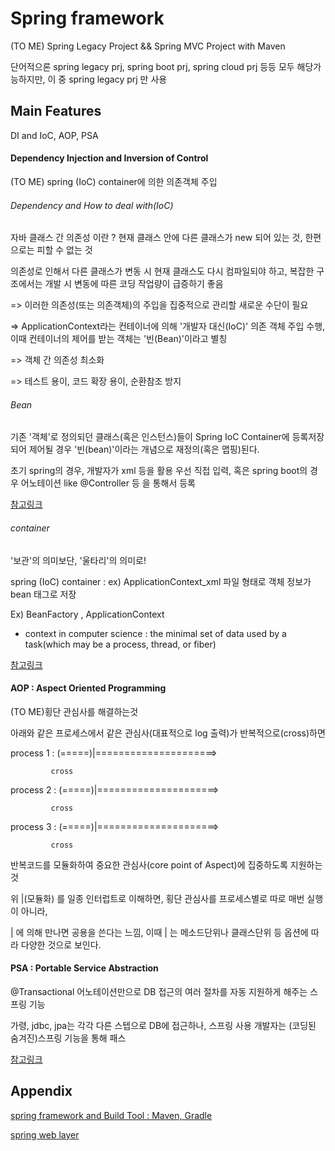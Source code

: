 # Spring framework
(TO ME) Spring Legacy Project && Spring MVC Project with Maven

단어적으론 spring legacy prj, spring boot prj, spring cloud prj 등등 모두 해당가능하지만, 이 중 spring legacy prj 만 사용

## Main Features
DI and IoC, AOP, PSA

#### Dependency Injection and Inversion of Control
(TO ME) spring (IoC) container에 의한 의존객체 주입

###### Dependency and How to deal with(IoC)
자바 클래스 간 의존성 이란 ? 현재 클래스 안에 다른 클래스가 new 되어 있는 것, 한편으로는 피할 수 없는 것

의존성로 인해서 다른 클래스가 변동 시 현재 클래스도 다시 컴파일되야 하고, 복잡한 구조에서는 개발 시 변동에 따른 코딩 작업량이 급증하기 좋음

=> 이러한 의존성(또는 의존객체)의 주입을 집중적으로 관리할 새로운 수단이 필요

=> ApplicationContext라는 컨테이너에 의해 '개발자 대신(IoC)' 의존 객체 주입 수행, 이때 컨테이너의 제어를 받는 객체는 '빈(Bean)'이라고 별칭

=> 객체 간 의존성 최소화

=> 테스트 용이, 코드 확장 용이, 순환참조 방지


###### Bean
기존 '객체'로 정의되던 클래스(혹은 인스턴스)들이 Spring IoC Container에 등록저장되어 제어될 경우 '빈(bean)'이라는 개념으로 재정의(혹은 맵핑)된다.

초기 spring의 경우, 개발자가 xml 등을 활용 우선 직접 입력, 혹은 spring boot의 경우 어노테이션 like @Controller 등 을 통해서 등록 

[참고링크](https://atoz-develop.tistory.com/entry/Spring-%EC%8A%A4%ED%94%84%EB%A7%81-%EB%B9%88Bean%EC%9D%98-%EA%B0%9C%EB%85%90%EA%B3%BC-%EC%83%9D%EC%84%B1-%EC%9B%90%EB%A6%AC)

###### container 
'보관'의 의미보단, '울타리'의 의미로!

spring (IoC) container : ex) ApplicationContext_xml 파일 형태로 객체 정보가 bean 태그로 저장

Ex) BeanFactory , ApplicationContext

* context in computer science : the minimal set of data used by a task(which may be a process, thread, or fiber)

[참고링크](https://gmlwjd9405.github.io/2018/11/09/dependency-injection.html)


#### AOP : Aspect Oriented Programming
(TO ME)횡단 관심사를 해결하는것

아래와 같은 프로세스에서 같은 관심사(대표적으로 log 출력)가 반복적으로(cross)하면

process 1 : (=====)|=====================>

             cross

process 2 : (=====)|=====================>

             cross

process 3 : (=====)|=====================>

			 cross

반복코드를 모듈화하여 중요한 관심사(core point of Aspect)에 집중하도록 지원하는 것 


위 |(모듈화) 를 일종 인터럽트로 이해하면, 횡단 관심사를 프로세스별로 따로 매번 실행이 아니라,

| 에 의해 만나면 공용을 쓴다는 느낌, 이때 | 는 메소드단위나 클래스단위 등 옵션에 따라 다양한 것으로 보인다.


#### PSA : Portable Service Abstraction


@Transactional 어노테이션만으로 DB 접근의 여러 절차를 자동 지원하게 해주는 스프링 기능

가령, jdbc, jpa는 각각 다른 스텝으로 DB에 접근하나, 스프링 사용 개발자는 (코딩된 숨겨진)스프링 기능을 통해 패스 

[참고링크](https://sabarada.tistory.com/127)

## Appendix
[spring framework and Build Tool : Maven, Gradle](./BuildTool.md)

[spring web layer](./servicelayer.md)